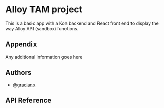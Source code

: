 # Alloy TAM project

This is a basic app with a Koa backend and React front end 
to display the way Alloy API (sandbox) functions.


## Appendix

Any additional information goes here


## Authors

- [@gracianx](https://www.github.com/gracianx)


## API Reference
